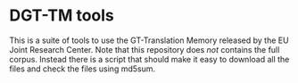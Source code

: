 DGT-TM tools
============


This is a suite of tools to use the GT-Translation Memory released by the EU
Joint Research Center. Note that this repository does *not* contains the full
corpus. Instead there is a script that should make it easy to download all the
files and check the files using md5sum.

